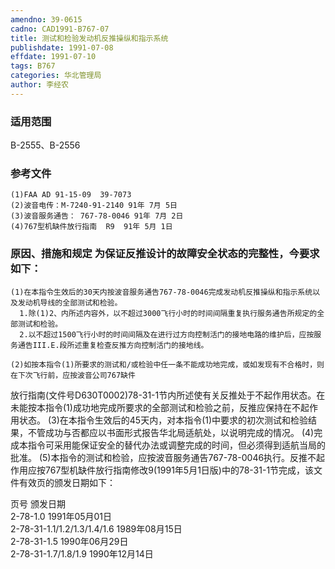 ```yaml
---
amendno: 39-0615
cadno: CAD1991-B767-07
title: 测试和检验发动机反推操纵和指示系统
publishdate: 1991-07-08
effdate: 1991-07-10
tags: B767
categories: 华北管理局
author: 李经农
---
```


### 适用范围 
B-2555、B-2556

<!--more-->
### 参考文件
    (1)FAA AD 91-15-09  39-7073 
    (2)波音电传：M-7240-91-2140 91年 7月 5日
    (3)波音服务通告： 767-78-0046 91年 7月 2日
    (4)767型机缺件放行指南  R9  91年 5月 1日

### 原因、措施和规定 为保证反推设计的故障安全状态的完整性，今要求如下： 
    (1)在本指令生效后的30天内按波音服务通告767-78-0046完成发动机反推操纵和指示系统以及发动机导线的全部测试和检验。 
      1.除(1)2、内所述内容外，以不超过3000飞行小时的时间间隔重复执行服务通告所规定的全部测试和检验。 
      2.以不超过1500飞行小时的时间间隔及在进行过方向控制活门的接地电路的维护后，应按服务通告III.E.段所述重复检查反推方向控制活门的接地线。

    (2)如按本指令(1)所要求的测试和/或检验中任一条不能成功地完成，或如发现有不合格时，则在下次飞行前，应按波音公司767缺件
  
放行指南(文件号D630T0002)78-31-1节内所述使有关反推处于不起作用状态。在未能按本指令(1)成功地完成所要求的全部测试和检验之前，反推应保持在不起作用状态。 
    (3)在本指令生效后的45天内，对本指令(1)中要求的初次测试和检验结果，不管成功与否都应以书面形式报告华北局适航处，以说明完成的情况。 
    (4)完成本指令可采用能保证安全的替代办法或调整完成的时间，但必须得到适航当局的批准。 
    (5)本指令的测试和检验，应按波音服务通告767-78-0046执行。反推不起作用应按767型机缺件放行指南修改9(1991年5月1日版)中的78-31-1节完成，该文件有效页的颁发日期如下： 

页号  颁发日期  
 2-78-1.0   1991年05月01日  
 2-78-31-1.1/1.2/1.3/1.4/1.6    1989年08月15日  
 2-78-31-1.5   1990年06月29日  
 2-78-31-1.7/1.8/1.9   1990年12月14日 
